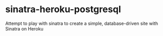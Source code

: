 sinatra-heroku-postgresql
=========================

Attempt to play with sinatra to create a simple, database-driven site with Sinatra on Heroku
